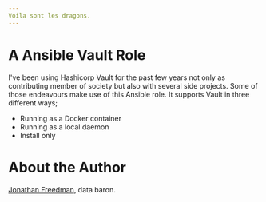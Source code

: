 ```yaml
---
Voila sont les dragons.
---
```


# A Ansible Vault Role

I've been using Hashicorp Vault for the past few years not only as contributing member of society but also with several side projects. Some of those endeavours make use of this Ansible role. It supports Vault in three different ways;

* Running as a Docker container
* Running as a local daemon
* Install only

# About the Author

[Jonathan Freedman](http://jonathanfreedman.bio/), data baron.
